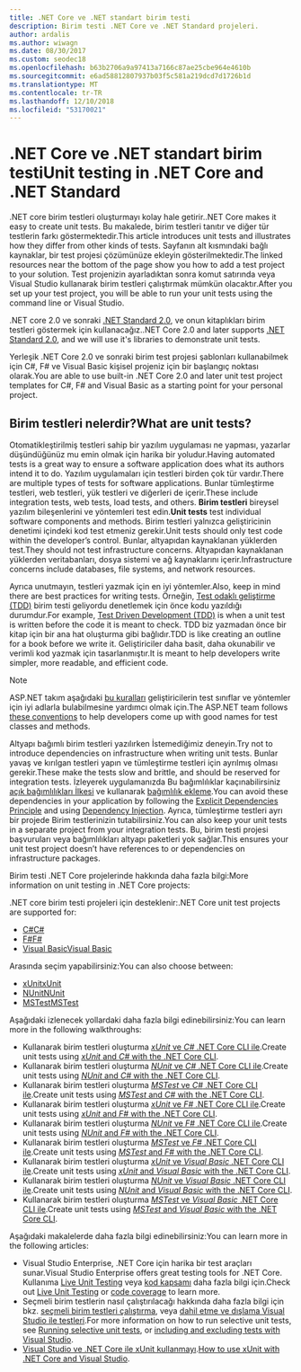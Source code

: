 ```yaml
---
title: .NET Core ve .NET standart birim testi
description: Birim testi .NET Core ve .NET Standard projeleri.
author: ardalis
ms.author: wiwagn
ms.date: 08/30/2017
ms.custom: seodec18
ms.openlocfilehash: b63b2706a9a97413a7166c87ae25cbe964e4610b
ms.sourcegitcommit: e6ad58812807937b03f5c581a219dcd7d1726b1d
ms.translationtype: MT
ms.contentlocale: tr-TR
ms.lasthandoff: 12/10/2018
ms.locfileid: "53170021"
---
```

# <a name="unit-testing-in-net-core-and-net-standard"></a><span data-ttu-id="df5e0-103">.NET Core ve .NET standart birim testi</span><span class="sxs-lookup"><span data-stu-id="df5e0-103">Unit testing in .NET Core and .NET Standard</span></span>

<span data-ttu-id="df5e0-104">.NET core birim testleri oluşturmayı kolay hale getirir.</span><span class="sxs-lookup"><span data-stu-id="df5e0-104">.NET Core makes it easy to create unit tests.</span></span> <span data-ttu-id="df5e0-105">Bu makalede, birim testleri tanıtır ve diğer tür testlerin farkı göstermektedir.</span><span class="sxs-lookup"><span data-stu-id="df5e0-105">This article introduces unit tests and illustrates how they differ from other kinds of tests.</span></span> <span data-ttu-id="df5e0-106">Sayfanın alt kısmındaki bağlı kaynaklar, bir test projesi çözümünüze ekleyin gösterilmektedir.</span><span class="sxs-lookup"><span data-stu-id="df5e0-106">The linked resources near the bottom of the page show you how to add a test project to your solution.</span></span> <span data-ttu-id="df5e0-107">Test projenizin ayarladıktan sonra komut satırında veya Visual Studio kullanarak birim testleri çalıştırmak mümkün olacaktır.</span><span class="sxs-lookup"><span data-stu-id="df5e0-107">After you set up your test project, you will be able to run your unit tests using the command line or Visual Studio.</span></span>

<span data-ttu-id="df5e0-108">.NET core 2.0 ve sonraki [.NET Standard 2.0](../../standard/net-standard.md), ve onun kitaplıkları birim testleri göstermek için kullanacağız.</span><span class="sxs-lookup"><span data-stu-id="df5e0-108">.NET Core 2.0 and later supports [.NET Standard 2.0](../../standard/net-standard.md), and we will use it's libraries to demonstrate unit tests.</span></span>

<span data-ttu-id="df5e0-109">Yerleşik .NET Core 2.0 ve sonraki birim test projesi şablonları kullanabilmek için C#, F# ve Visual Basic kişisel projeniz için bir başlangıç noktası olarak.</span><span class="sxs-lookup"><span data-stu-id="df5e0-109">You are able to use built-in .NET Core 2.0 and later unit test project templates for C#, F# and Visual Basic as a starting point for your personal project.</span></span>

## <a name="what-are-unit-tests"></a><span data-ttu-id="df5e0-110">Birim testleri nelerdir?</span><span class="sxs-lookup"><span data-stu-id="df5e0-110">What are unit tests?</span></span>

<span data-ttu-id="df5e0-111">Otomatikleştirilmiş testleri sahip bir yazılım uygulaması ne yapması, yazarlar düşündüğünüz mu emin olmak için harika bir yoludur.</span><span class="sxs-lookup"><span data-stu-id="df5e0-111">Having automated tests is a great way to ensure a software application does what its authors intend it to do.</span></span> <span data-ttu-id="df5e0-112">Yazılım uygulamaları için testleri birden çok tür vardır.</span><span class="sxs-lookup"><span data-stu-id="df5e0-112">There are multiple types of tests for software applications.</span></span> <span data-ttu-id="df5e0-113">Bunlar tümleştirme testleri, web testleri, yük testleri ve diğerleri de içerir.</span><span class="sxs-lookup"><span data-stu-id="df5e0-113">These include integration tests, web tests, load tests, and others.</span></span> <span data-ttu-id="df5e0-114">**Birim testleri** bireysel yazılım bileşenlerini ve yöntemleri test edin.</span><span class="sxs-lookup"><span data-stu-id="df5e0-114">**Unit tests** test individual software components and methods.</span></span> <span data-ttu-id="df5e0-115">Birim testleri yalnızca geliştiricinin denetimi içindeki kod test etmeniz gerekir.</span><span class="sxs-lookup"><span data-stu-id="df5e0-115">Unit tests should only test code within the developer’s control.</span></span> <span data-ttu-id="df5e0-116">Bunlar, altyapıdan kaynaklanan yüklerden test.</span><span class="sxs-lookup"><span data-stu-id="df5e0-116">They should not test infrastructure concerns.</span></span> <span data-ttu-id="df5e0-117">Altyapıdan kaynaklanan yüklerden veritabanları, dosya sistemi ve ağ kaynaklarını içerir.</span><span class="sxs-lookup"><span data-stu-id="df5e0-117">Infrastructure concerns include databases, file systems, and network resources.</span></span> 

<span data-ttu-id="df5e0-118">Ayrıca unutmayın, testleri yazmak için en iyi yöntemler.</span><span class="sxs-lookup"><span data-stu-id="df5e0-118">Also, keep in mind there are best practices for writing tests.</span></span> <span data-ttu-id="df5e0-119">Örneğin, [Test odaklı geliştirme (TDD)](https://deviq.com/test-driven-development/) birim testi geliyordu denetlemek için önce kodu yazıldığı durumdur.</span><span class="sxs-lookup"><span data-stu-id="df5e0-119">For example, [Test Driven Development (TDD)](https://deviq.com/test-driven-development/) is when a unit test is written before the code it is meant to check.</span></span> <span data-ttu-id="df5e0-120">TDD biz yazmadan önce bir kitap için bir ana hat oluşturma gibi bağlıdır.</span><span class="sxs-lookup"><span data-stu-id="df5e0-120">TDD is like creating an outline for a book before we write it.</span></span> <span data-ttu-id="df5e0-121">Geliştiriciler daha basit, daha okunabilir ve verimli kod yazmak için tasarlanmıştır.</span><span class="sxs-lookup"><span data-stu-id="df5e0-121">It is meant to help developers write simpler, more readable, and efficient code.</span></span> 

> [!NOTE]
> <span data-ttu-id="df5e0-122">ASP.NET takım aşağıdaki [bu kuralları](https://github.com/aspnet/Home/wiki/Engineering-guidelines#unit-tests-and-functional-tests) geliştiricilerin test sınıflar ve yöntemler için iyi adlarla bulabilmesine yardımcı olmak için.</span><span class="sxs-lookup"><span data-stu-id="df5e0-122">The ASP.NET team follows [these conventions](https://github.com/aspnet/Home/wiki/Engineering-guidelines#unit-tests-and-functional-tests) to help developers come up with good names for test classes and methods.</span></span>

<span data-ttu-id="df5e0-123">Altyapı bağımlı birim testleri yazılırken İstemediğimiz deneyin.</span><span class="sxs-lookup"><span data-stu-id="df5e0-123">Try not to introduce dependencies on infrastructure when writing unit tests.</span></span> <span data-ttu-id="df5e0-124">Bunlar yavaş ve kırılgan testleri yapın ve tümleştirme testleri için ayrılmış olması gerekir.</span><span class="sxs-lookup"><span data-stu-id="df5e0-124">These make the tests slow and brittle, and should be reserved for integration tests.</span></span> <span data-ttu-id="df5e0-125">İzleyerek uygulamanızda Bu bağımlılıklar kaçınabilirsiniz [açık bağımlılıkları İlkesi](https://deviq.com/explicit-dependencies-principle/) ve kullanarak [bağımlılık ekleme](/aspnet/core/fundamentals/dependency-injection).</span><span class="sxs-lookup"><span data-stu-id="df5e0-125">You can avoid these dependencies in your application by following the [Explicit Dependencies Principle](https://deviq.com/explicit-dependencies-principle/) and using [Dependency Injection](/aspnet/core/fundamentals/dependency-injection).</span></span> <span data-ttu-id="df5e0-126">Ayrıca, tümleştirme testleri ayrı bir projede Birim testlerinizin tutabilirsiniz.</span><span class="sxs-lookup"><span data-stu-id="df5e0-126">You can also keep your unit tests in a separate project from your integration tests.</span></span> <span data-ttu-id="df5e0-127">Bu, birim testi projesi başvuruları veya bağımlılıkları altyapı paketleri yok sağlar.</span><span class="sxs-lookup"><span data-stu-id="df5e0-127">This ensures your unit test project doesn’t have references to or dependencies on infrastructure packages.</span></span>

<span data-ttu-id="df5e0-128">Birim testi .NET Core projelerinde hakkında daha fazla bilgi:</span><span class="sxs-lookup"><span data-stu-id="df5e0-128">More information on unit testing in .NET Core projects:</span></span>

<span data-ttu-id="df5e0-129">.NET core birim testi projeleri için desteklenir:</span><span class="sxs-lookup"><span data-stu-id="df5e0-129">.NET Core unit test projects are supported for:</span></span>
* [<span data-ttu-id="df5e0-130">C#</span><span class="sxs-lookup"><span data-stu-id="df5e0-130">C#</span></span>](../../csharp/index.md)
* [<span data-ttu-id="df5e0-131">F#</span><span class="sxs-lookup"><span data-stu-id="df5e0-131">F#</span></span>](../../fsharp/index.md)
* [<span data-ttu-id="df5e0-132">Visual Basic</span><span class="sxs-lookup"><span data-stu-id="df5e0-132">Visual Basic</span></span>](../../visual-basic/index.md) 

<span data-ttu-id="df5e0-133">Arasında seçim yapabilirsiniz:</span><span class="sxs-lookup"><span data-stu-id="df5e0-133">You can also choose between:</span></span>
* [<span data-ttu-id="df5e0-134">xUnit</span><span class="sxs-lookup"><span data-stu-id="df5e0-134">xUnit</span></span>](https://xunit.github.io) 
* [<span data-ttu-id="df5e0-135">NUnit</span><span class="sxs-lookup"><span data-stu-id="df5e0-135">NUnit</span></span>](https://nunit.org)
* [<span data-ttu-id="df5e0-136">MSTest</span><span class="sxs-lookup"><span data-stu-id="df5e0-136">MSTest</span></span>](https://github.com/Microsoft/vstest-docs)

<span data-ttu-id="df5e0-137">Aşağıdaki izlenecek yollardaki daha fazla bilgi edinebilirsiniz:</span><span class="sxs-lookup"><span data-stu-id="df5e0-137">You can learn more in the following walkthroughs:</span></span>

* <span data-ttu-id="df5e0-138">Kullanarak birim testleri oluşturma [ *xUnit* ve *C#* .NET Core CLI ile](unit-testing-with-dotnet-test.md).</span><span class="sxs-lookup"><span data-stu-id="df5e0-138">Create unit tests using [*xUnit* and *C#* with the .NET Core CLI](unit-testing-with-dotnet-test.md).</span></span>
* <span data-ttu-id="df5e0-139">Kullanarak birim testleri oluşturma [ *NUnit* ve *C#* .NET Core CLI ile](unit-testing-with-nunit.md).</span><span class="sxs-lookup"><span data-stu-id="df5e0-139">Create unit tests using [*NUnit* and *C#* with the .NET Core CLI](unit-testing-with-nunit.md).</span></span>
* <span data-ttu-id="df5e0-140">Kullanarak birim testleri oluşturma [ *MSTest* ve *C#* .NET Core CLI ile](unit-testing-with-mstest.md).</span><span class="sxs-lookup"><span data-stu-id="df5e0-140">Create unit tests using [*MSTest* and *C#* with the .NET Core CLI](unit-testing-with-mstest.md).</span></span>
* <span data-ttu-id="df5e0-141">Kullanarak birim testleri oluşturma [ *xUnit* ve *F#* .NET Core CLI ile](unit-testing-fsharp-with-dotnet-test.md).</span><span class="sxs-lookup"><span data-stu-id="df5e0-141">Create unit tests using [*xUnit* and *F#* with the .NET Core CLI](unit-testing-fsharp-with-dotnet-test.md).</span></span>
* <span data-ttu-id="df5e0-142">Kullanarak birim testleri oluşturma [ *NUnit* ve *F#* .NET Core CLI ile](unit-testing-fsharp-with-nunit.md).</span><span class="sxs-lookup"><span data-stu-id="df5e0-142">Create unit tests using [*NUnit* and *F#* with the .NET Core CLI](unit-testing-fsharp-with-nunit.md).</span></span>
* <span data-ttu-id="df5e0-143">Kullanarak birim testleri oluşturma [ *MSTest* ve *F#* .NET Core CLI ile](unit-testing-fsharp-with-mstest.md).</span><span class="sxs-lookup"><span data-stu-id="df5e0-143">Create unit tests using [*MSTest* and *F#* with the .NET Core CLI](unit-testing-fsharp-with-mstest.md).</span></span>
* <span data-ttu-id="df5e0-144">Kullanarak birim testleri oluşturma [ *xUnit* ve *Visual Basic* .NET Core CLI ile](unit-testing-visual-basic-with-dotnet-test.md).</span><span class="sxs-lookup"><span data-stu-id="df5e0-144">Create unit tests using [*xUnit* and *Visual Basic* with the .NET Core CLI](unit-testing-visual-basic-with-dotnet-test.md).</span></span>
* <span data-ttu-id="df5e0-145">Kullanarak birim testleri oluşturma [ *NUnit* ve *Visual Basic* .NET Core CLI ile](unit-testing-visual-basic-with-nunit.md).</span><span class="sxs-lookup"><span data-stu-id="df5e0-145">Create unit tests using [*NUnit* and *Visual Basic* with the .NET Core CLI](unit-testing-visual-basic-with-nunit.md).</span></span>
* <span data-ttu-id="df5e0-146">Kullanarak birim testleri oluşturma [ *MSTest* ve *Visual Basic* .NET Core CLI ile](unit-testing-visual-basic-with-mstest.md).</span><span class="sxs-lookup"><span data-stu-id="df5e0-146">Create unit tests using [*MSTest* and *Visual Basic* with the .NET Core CLI](unit-testing-visual-basic-with-mstest.md).</span></span>

<span data-ttu-id="df5e0-147">Aşağıdaki makalelerde daha fazla bilgi edinebilirsiniz:</span><span class="sxs-lookup"><span data-stu-id="df5e0-147">You can learn more in the following articles:</span></span>

* <span data-ttu-id="df5e0-148">Visual Studio Enterprise, .NET Core için harika bir test araçları sunar.</span><span class="sxs-lookup"><span data-stu-id="df5e0-148">Visual Studio Enterprise offers great testing tools for .NET Core.</span></span> <span data-ttu-id="df5e0-149">Kullanıma [Live Unit Testing](/visualstudio/test/live-unit-testing) veya [kod kapsamı](https://github.com/Microsoft/vstest-docs/blob/master/docs/analyze.md#working-with-code-coverage) daha fazla bilgi için.</span><span class="sxs-lookup"><span data-stu-id="df5e0-149">Check out [Live Unit Testing](/visualstudio/test/live-unit-testing) or [code coverage](https://github.com/Microsoft/vstest-docs/blob/master/docs/analyze.md#working-with-code-coverage) to learn more.</span></span>
* <span data-ttu-id="df5e0-150">Seçmeli birim testlerin nasıl çalıştırılacağı hakkında daha fazla bilgi için bkz. [seçmeli birim testleri çalıştırma](selective-unit-tests.md), veya [dahil etme ve dışlama Visual Studio ile testleri](/visualstudio/test/live-unit-testing#include-and-exclude-test-projects-and-test-methods).</span><span class="sxs-lookup"><span data-stu-id="df5e0-150">For more information on how to run selective unit tests, see [Running selective unit tests](selective-unit-tests.md), or [including and excluding tests with Visual Studio](/visualstudio/test/live-unit-testing#include-and-exclude-test-projects-and-test-methods).</span></span>
* <span data-ttu-id="df5e0-151">[Visual Studio ve .NET Core ile xUnit kullanmayı](https://xunit.github.io/docs/getting-started-dotnet-core.html).</span><span class="sxs-lookup"><span data-stu-id="df5e0-151">[How to use xUnit with .NET Core and Visual Studio](https://xunit.github.io/docs/getting-started-dotnet-core.html).</span></span>
